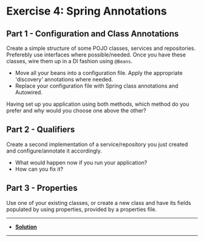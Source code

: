 # Exercise 4: Spring Annotations

## Part 1 - Configuration and Class Annotations

Create a simple structure of some POJO classes, services and repositories. Preferebly use interfaces where possible/needed. Once you have these classes, wire them up in a DI fashion using ``@Beans``.

* Move all your beans into a configuration file. Apply the appropriate 'discovery' annotations where needed.
* Replace your configuration file with Spring class annotations and Autowired.

Having set up you application using both methods, which method do you prefer and why would you choose one above the other?

## Part 2 - Qualifiers

Create a second implementation of a service/repository you just created and configure/annotate it accordingly. 

* What would happen now if you run your application? 
* How can you fix it?

## Part 3 - Properties

Use one of your existing classes, or create a new class and have its fields populated by using properties, provided by a properties file.

---

* **[Solution](https://github.com/tvanwinckel/intro-spring-core/blob/main/exercises/solution/solution_4.md)**

---
